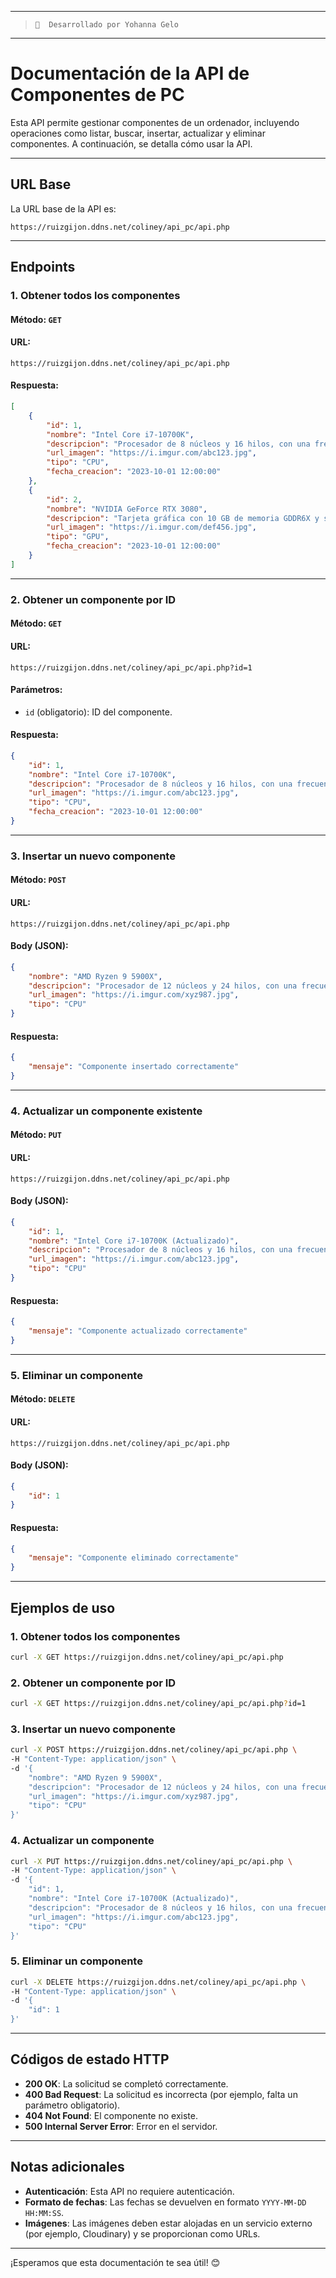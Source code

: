 
---
> ~~~~~~~~~~~~~~~~~~~~~~~~~~~~~~~~
> 📝  Desarrollado por Yohanna Gelo
> ~~~~~~~~~~~~~~~~~~~~~~~~~~~~~~~~
---

# Documentación de la API de Componentes de PC

Esta API permite gestionar componentes de un ordenador, incluyendo operaciones como listar, buscar, insertar, actualizar y eliminar componentes. A continuación, se detalla cómo usar la API.

---

## **URL Base**

La URL base de la API es:

```
https://ruizgijon.ddns.net/coliney/api_pc/api.php
```

---

## **Endpoints**

### **1. Obtener todos los componentes**

#### **Método**: `GET`

#### **URL**:
```
https://ruizgijon.ddns.net/coliney/api_pc/api.php
```

#### **Respuesta**:
```json
[
    {
        "id": 1,
        "nombre": "Intel Core i7-10700K",
        "descripcion": "Procesador de 8 núcleos y 16 hilos, con una frecuencia base de 3.8 GHz.",
        "url_imagen": "https://i.imgur.com/abc123.jpg",
        "tipo": "CPU",
        "fecha_creacion": "2023-10-01 12:00:00"
    },
    {
        "id": 2,
        "nombre": "NVIDIA GeForce RTX 3080",
        "descripcion": "Tarjeta gráfica con 10 GB de memoria GDDR6X y soporte para ray tracing.",
        "url_imagen": "https://i.imgur.com/def456.jpg",
        "tipo": "GPU",
        "fecha_creacion": "2023-10-01 12:00:00"
    }
]
```

---

### **2. Obtener un componente por ID**

#### **Método**: `GET`

#### **URL**:
```
https://ruizgijon.ddns.net/coliney/api_pc/api.php?id=1
```

#### **Parámetros**:
- `id` (obligatorio): ID del componente.

#### **Respuesta**:
```json
{
    "id": 1,
    "nombre": "Intel Core i7-10700K",
    "descripcion": "Procesador de 8 núcleos y 16 hilos, con una frecuencia base de 3.8 GHz.",
    "url_imagen": "https://i.imgur.com/abc123.jpg",
    "tipo": "CPU",
    "fecha_creacion": "2023-10-01 12:00:00"
}
```

---

### **3. Insertar un nuevo componente**

#### **Método**: `POST`

#### **URL**:
```
https://ruizgijon.ddns.net/coliney/api_pc/api.php
```

#### **Body (JSON)**:
```json
{
    "nombre": "AMD Ryzen 9 5900X",
    "descripcion": "Procesador de 12 núcleos y 24 hilos, con una frecuencia base de 3.7 GHz.",
    "url_imagen": "https://i.imgur.com/xyz987.jpg",
    "tipo": "CPU"
}
```

#### **Respuesta**:
```json
{
    "mensaje": "Componente insertado correctamente"
}
```

---

### **4. Actualizar un componente existente**

#### **Método**: `PUT`

#### **URL**:
```
https://ruizgijon.ddns.net/coliney/api_pc/api.php
```

#### **Body (JSON)**:
```json
{
    "id": 1,
    "nombre": "Intel Core i7-10700K (Actualizado)",
    "descripcion": "Procesador de 8 núcleos y 16 hilos, con una frecuencia base de 3.8 GHz. Ahora con overclocking mejorado.",
    "url_imagen": "https://i.imgur.com/abc123.jpg",
    "tipo": "CPU"
}
```

#### **Respuesta**:
```json
{
    "mensaje": "Componente actualizado correctamente"
}
```

---

### **5. Eliminar un componente**

#### **Método**: `DELETE`

#### **URL**:
```
https://ruizgijon.ddns.net/coliney/api_pc/api.php
```

#### **Body (JSON)**:
```json
{
    "id": 1
}
```

#### **Respuesta**:
```json
{
    "mensaje": "Componente eliminado correctamente"
}
```

---

## **Ejemplos de uso**

### **1. Obtener todos los componentes**

```bash
curl -X GET https://ruizgijon.ddns.net/coliney/api_pc/api.php
```

### **2. Obtener un componente por ID**

```bash
curl -X GET https://ruizgijon.ddns.net/coliney/api_pc/api.php?id=1
```

### **3. Insertar un nuevo componente**

```bash
curl -X POST https://ruizgijon.ddns.net/coliney/api_pc/api.php \
-H "Content-Type: application/json" \
-d '{
    "nombre": "AMD Ryzen 9 5900X",
    "descripcion": "Procesador de 12 núcleos y 24 hilos, con una frecuencia base de 3.7 GHz.",
    "url_imagen": "https://i.imgur.com/xyz987.jpg",
    "tipo": "CPU"
}'
```

### **4. Actualizar un componente**

```bash
curl -X PUT https://ruizgijon.ddns.net/coliney/api_pc/api.php \
-H "Content-Type: application/json" \
-d '{
    "id": 1,
    "nombre": "Intel Core i7-10700K (Actualizado)",
    "descripcion": "Procesador de 8 núcleos y 16 hilos, con una frecuencia base de 3.8 GHz. Ahora con overclocking mejorado.",
    "url_imagen": "https://i.imgur.com/abc123.jpg",
    "tipo": "CPU"
}'
```

### **5. Eliminar un componente**

```bash
curl -X DELETE https://ruizgijon.ddns.net/coliney/api_pc/api.php \
-H "Content-Type: application/json" \
-d '{
    "id": 1
}'
```

---

## **Códigos de estado HTTP**

- **200 OK**: La solicitud se completó correctamente.
- **400 Bad Request**: La solicitud es incorrecta (por ejemplo, falta un parámetro obligatorio).
- **404 Not Found**: El componente no existe.
- **500 Internal Server Error**: Error en el servidor.

---

## **Notas adicionales**

- **Autenticación**: Esta API no requiere autenticación.
- **Formato de fechas**: Las fechas se devuelven en formato `YYYY-MM-DD HH:MM:SS`.
- **Imágenes**: Las imágenes deben estar alojadas en un servicio externo (por ejemplo, Cloudinary) y se proporcionan como URLs.

---

¡Esperamos que esta documentación te sea útil! 😊
